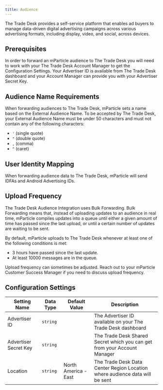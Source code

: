 ```yaml
---
title: Audience
---
```


The Trade Desk provides a self-service platform that enables ad buyers to manage data-driven digital advertising campaigns across various advertising formats, including display, video, and social, across devices.

## Prerequisites

In order to forward an mParticle audience to The Trade Desk you will need to work with your The Trade Desk Account Manager to get the Configuration Settings.  Your Advertiser ID is available from The Trade Desk dashboard and your Account Manager can provide you with your Advertiser Secret Key.  

## Audience Name Requirements

When forwarding audiences to The Trade Desk, mParticle sets a name based on the External Audience Name. To be accepted by The Trade Desk, your External Audience Name must be under 50 characters and must not contain any of the following characters: 
* `'` (single quote)
* `"` (double quote)
* `,` (comma)
* `^` (caret)

## User Identity Mapping

When forwarding audience data to The Trade Desk, mParticle will send IDFAs and Android Advertising IDs.

## Upload Frequency

The Trade Desk Audience Integration uses Bulk Forwarding. Bulk Forwarding means that, instead of uploading updates to an audience in real time, mParticle compiles updates into a queue until either a given amount of time has passed since the last upload, or until a certain number of updates are waiting to be sent.

By default, mParticle uploads to The Trade Desk whenever at least one of the following conditions is met:

* 3 hours have passed since the last update.
* At least 10000 messages are in the queue.

Upload frequency can sometimes be adjusted. Reach out to your mParticle Customer Success Manager if you need to discuss upload frequency.

## Configuration Settings

Setting Name | Data Type | Default Value | Description 
|---|---|---|---
Advertiser ID |`string` | | The Advertiser ID available on your The Trade Desk dashboard
Advertiser Secret Key | `string` | | The Trade Desk Shared Secret which you can get from your Account Manager
Location |`string` | North America - East | The Trade Desk Data Center Region Location where audience data will be sent
